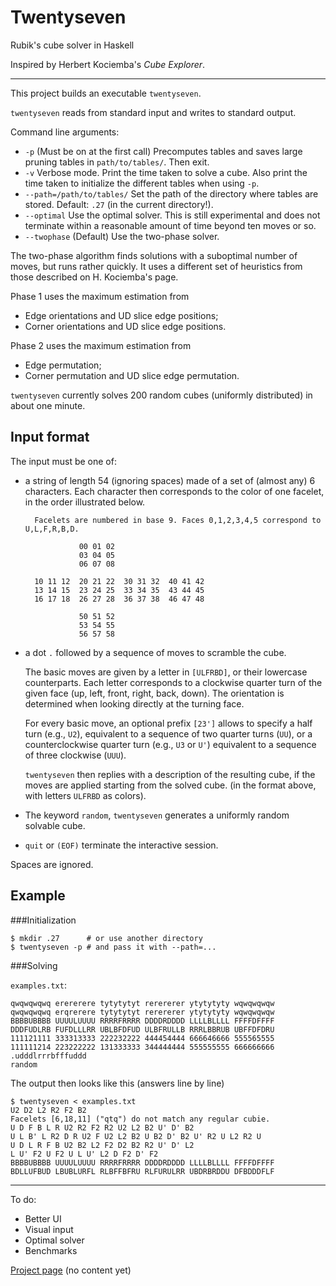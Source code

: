 Twentyseven
===========

Rubik's cube solver in Haskell

Inspired by Herbert Kociemba's *Cube Explorer*.

---

This project builds an executable `twentyseven`.

`twentyseven` reads from standard input and writes to standard output.

Command line arguments:

- `-p` (Must be on at the first call) Precomputes tables
and saves large pruning tables in `path/to/tables/`. Then exit.
- `-v` Verbose mode. Print the time taken to solve a cube. Also print
the time taken to initialize the different tables when using `-p`.
- `--path=/path/to/tables/` Set the path of the directory where tables are
stored. Default: `.27` (in the current directory!).
- `--optimal` Use the optimal solver. This is still experimental and does
not terminate within a reasonable amount of time beyond ten moves or so.
- `--twophase` (Default) Use the two-phase solver.

The two-phase algorithm finds solutions with a suboptimal number of moves,
but runs rather quickly. It uses a different set of heuristics from those
described on H. Kociemba's page.

Phase 1 uses the maximum estimation from

- Edge orientations and UD slice edge positions;
- Corner orientations and UD slice edge positions.

Phase 2 uses the maximum estimation from

- Edge permutation;
- Corner permutation and UD slice edge permutation.

`twentyseven` currently solves 200 random cubes (uniformly distributed)
in about one minute.

Input format
------------

The input must be one of:

- a string of length 54 (ignoring spaces) made of a set of (almost any) 6 characters.
  Each character then corresponds to the color of one facelet,
  in the order illustrated below.

        Facelets are numbered in base 9. Faces 0,1,2,3,4,5 correspond to U,L,F,R,B,D.
    
                  00 01 02
                  03 04 05
                  06 07 08
              
        10 11 12  20 21 22  30 31 32  40 41 42
        13 14 15  23 24 25  33 34 35  43 44 45
        16 17 18  26 27 28  36 37 38  46 47 48
    
                  50 51 52
                  53 54 55
                  56 57 58

- a dot `.` followed by a sequence of moves to scramble the cube.

  The basic moves are given by a letter in `[ULFRBD]`,
  or their lowercase counterparts.
  Each letter corresponds to a clockwise quarter turn of the given face
  (up, left, front, right, back, down).
  The orientation is determined when looking directly at the turning face.

  For every basic move, an optional prefix `[23']` allows to specify
  a half turn (e.g., `U2`),
  equivalent to a sequence of two quarter turns (`UU`),
  or a counterclockwise quarter turn (e.g., `U3` or `U'`)
  equivalent to a sequence of three clockwise (`UUU`).

  `twentyseven` then replies with a description of the resulting cube,
  if the moves are applied starting from the solved cube.
  (in the format above, with letters `ULFRBD` as colors).

- The keyword `random`, `twentyseven` generates a uniformly random solvable
cube.

- `quit` or `(EOF)` terminate the interactive session.

Spaces are ignored.

Example
-------

###Initialization

    $ mkdir .27      # or use another directory
    $ twentyseven -p # and pass it with --path=...

###Solving

`examples.txt`:


    qwqwqwqwq erererere tytytytyt rerererer ytytytyty wqwqwqwqw
    qwqwqwqwq erqrerere tytytytyt rerererer ytytytyty wqwqwqwqw
    BBBBUBBBB UUUULUUUU RRRRFRRRR DDDDRDDDD LLLLBLLLL FFFFDFFFF
    DDDFUDLRB FUFDLLLRR UBLBFDFUD ULBFRULLB RRRLBBRUB UBFFDFDRU
    111121111 333313333 222232222 444454444 666646666 555565555
    111111214 223222222 131333333 344444444 555555555 666666666
    .udddlrrrbfffuddd
    random

The output then looks like this (answers line by line)

    $ twentyseven < examples.txt
    U2 D2 L2 R2 F2 B2
    Facelets [6,18,11] ("qtq") do not match any regular cubie.
    U D F B L R U2 R2 F2 R2 U2 L2 B2 U' D' B2
    U L B' L R2 D R U2 F U2 L2 B2 U B2 D' B2 U' R2 U L2 R2 U
    U D L R F B U2 B2 L2 F2 D2 B2 R2 U' D' L2
    L U' F2 U F2 U L U' L2 D F2 D' F2
    BBBBUBBBB UUUULUUUU RRRRFRRRR DDDDRDDDD LLLLBLLLL FFFFDFFFF
    BDLLUFBUD LBUBLURFL RLBFFBFRU RLFURULRR UBDRBRDDU DFBDDDFLF

---

To do:
- Better UI
- Visual input
- Optimal solver
- Benchmarks

[Project page](https://lysxia.github.io/twentyseven) (no content yet)
